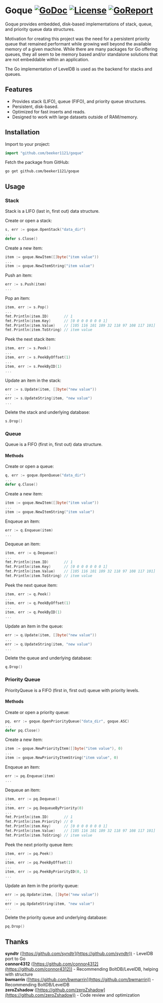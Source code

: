 # Goque [![GoDoc](http://img.shields.io/badge/godoc-reference-blue.svg)](http://godoc.org/github.com/beeker1121/goque) [![License](http://img.shields.io/badge/license-mit-blue.svg)](https://raw.githubusercontent.com/beeker1121/goque/master/LICENSE) [![GoReport](http://img.shields.io/badge/go_report-A+-brightgreen.svg)](https://goreportcard.com/report/github.com/beeker1121/goque)

Goque provides embedded, disk-based implementations of stack, queue, and priority queue data structures.

Motivation for creating this project was the need for a persistent priority queue that remained performant while growing well beyond the available memory of a given machine. While there are many packages for Go offering queues, they all seem to be memory based and/or standalone solutions that are not embeddable within an application.

The Go implementation of LevelDB is used as the backend for stacks and queues.

## Features

- Provides stack (LIFO), queue (FIFO), and priority queue structures.
- Persistent, disk-based.
- Optimized for fast inserts and reads.
- Designed to work with large datasets outside of RAM/memory.

## Installation

Import to your project:

```go
import "github.com/beeker1121/goque"
```

Fetch the package from GitHub:

```sh
go get github.com/beeker1121/goque
```

## Usage

### Stack

Stack is a LIFO (last in, first out) data structure.

Create or open a stack:

```go
s, err := goque.OpenStack("data_dir")
...
defer s.Close()
```

Create a new item:

```go
item := goque.NewItem([]byte("item value"))
...
item := goque.NewItemString("item value")
```

Push an item:

```go
err := s.Push(item)
...
```

Pop an item:

```go
item, err := s.Pop()
...
fmt.Println(item.ID)       // 1
fmt.Println(item.Key)      // [0 0 0 0 0 0 0 1]
fmt.Println(item.Value)    // [105 116 101 109 32 118 97 108 117 101]
fmt.Println(item.ToString) // item value
```

Peek the next stack item:

```go
item, err := s.Peek()
...
item, err := s.PeekByOffset(1)
...
item, err := s.PeekByID(1)
...
```

Update an item in the stack:

```go
err := s.Update(item, []byte("new value"))
...
err := s.UpdateString(item, "new value")
...
```

Delete the stack and underlying database:

```go
s.Drop()
```

### Queue

Queue is a FIFO (first in, first out) data structure.

#### Methods

Create or open a queue:

```go
q, err := goque.OpenQueue("data_dir")
...
defer q.Close()
```

Create a new item:

```go
item := goque.NewItem([]byte("item value"))
...
item := goque.NewItemString("item value")
```

Enqueue an item:

```go
err := q.Enqueue(item)
...
```

Dequeue an item:

```go
item, err := q.Dequeue()
...
fmt.Println(item.ID)       // 1
fmt.Println(item.Key)      // [0 0 0 0 0 0 0 1]
fmt.Println(item.Value)    // [105 116 101 109 32 118 97 108 117 101]
fmt.Println(item.ToString) // item value
```

Peek the next queue item:

```go
item, err := q.Peek()
...
item, err := q.PeekByOffset(1)
...
item, err := q.PeekByID(1)
...
```

Update an item in the queue:

```go
err := q.Update(item, []byte("new value"))
...
err := q.UpdateString(item, "new value")
...
```

Delete the queue and underlying database:

```go
q.Drop()
```

### Priority Queue

PriorityQueue is a FIFO (first in, first out) queue with priority levels.

#### Methods

Create or open a priority queue:

```go
pq, err := goque.OpenPriorityQueue("data_dir", goque.ASC)
...
defer pq.Close()
```

Create a new item:

```go
item := goque.NewPriorityItem([]byte("item value"), 0)
...
item := goque.NewPriorityItemString("item value", 0)
```

Enqueue an item:

```go
err := pq.Enqueue(item)
...
```

Dequeue an item:

```go
item, err := pq.Dequeue()
...
item, err := pq.DequeueByPriority(0)
...
fmt.Println(item.ID)       // 1
fmt.Println(item.Priority) // 0
fmt.Println(item.Key)      // [0 0 0 0 0 0 0 1]
fmt.Println(item.Value)    // [105 116 101 109 32 118 97 108 117 101]
fmt.Println(item.ToString) // item value
```

Peek the next priority queue item:

```go
item, err := pq.Peek()
...
item, err := pq.PeekByOffset(1)
...
item, err := pq.PeekByPriorityID(0, 1)
...
```

Update an item in the priority queue:

```go
err := pq.Update(item, []byte("new value"))
...
err := pq.UpdateString(item, "new value")
...
```

Delete the priority queue and underlying database:

```go
pq.Drop()
```

## Thanks

**syndtr** ([https://github.com/syndtr](https://github.com/syndtr)) - LevelDB port to Go  
**connor4312** ([https://github.com/connor4312](https://github.com/connor4312)) - Recommending BoltDB/LevelDB, helping with structure  
**bwmarrin** ([https://github.com/bwmarrin](https://github.com/bwmarrin)) - Recommending BoltDB/LevelDB  
**zeroZshadow** ([https://github.com/zeroZshadow](https://github.com/zeroZshadow)) - Code review and optimization  